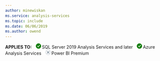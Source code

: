```yaml
---
author: minewiskan
ms.service: analysis-services  
ms.topic: include
ms.date: 06/06/2019
ms.author: owend
---
```


**APPLIES TO:** ![Yes](media/yes-icon.png)SQL Server 2019 Analysis Services and later ![Yes](media/yes-icon.png)Azure Analysis Services ![No](media/no-icon.png)Power BI Premium